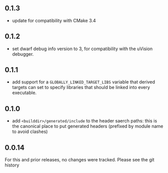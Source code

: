 ## 0.1.3
 * update for compatibility with CMake 3.4

## 0.1.2
 * set dwarf debug info version to 3, for compatibility with the uVision
   debugger.

## 0.1.1
 * add support for a `GLOBALLY_LINKED_TARGET_LIBS` variable that derived
   targets can set to specify libraries that should be linked into every
   executable.

## 0.1.0
 * add `<builddir>/generated/include` to the header saerch paths: this is the
   canonical place to put generated headers (prefixed by module name to avoid
   clashes)

## 0.0.14
For this and prior releases, no changes were tracked. Please see the git
history


